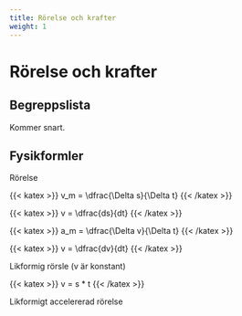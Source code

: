 ```yaml
---
title: Rörelse och krafter
weight: 1
---
```


# Rörelse och krafter

## Begreppslista

Kommer snart.

## Fysikformler

Rörelse

{{< katex >}}
v_m = \dfrac{\Delta s}{\Delta t}
{{< /katex >}}

{{< katex >}}
v = \dfrac{ds}{dt}
{{< /katex >}}

{{< katex >}}
a_m = \dfrac{\Delta v}{\Delta t}
{{< /katex >}}

{{< katex >}}
v = \dfrac{dv}{dt}
{{< /katex >}}

Likformig rörsle (v är konstant)

{{< katex >}}
v = s * t
{{< /katex >}}

Likformigt accelererad rörelse

